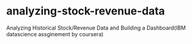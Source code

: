 # analyzing-stock-revenue-data
 Analyzing Historical Stock/Revenue Data and Building a Dashboard(IBM datascience assginement by coursera)
